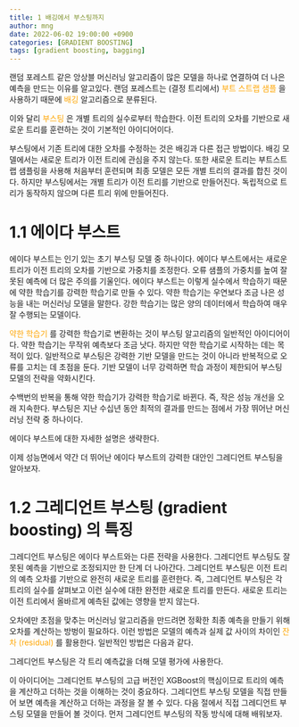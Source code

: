 ```yaml
---
title: 1 배깅에서 부스팅까지
author: mng
date: 2022-06-02 19:00:00 +0900
categories: [GRADIENT BOOSTING]
tags: [gradient boosting, bagging]
---
```


랜덤 포레스트 같은 앙상블 머신러닝 알고리즘이 많은 모델을 하나로 연결하여 더 나은 예측을 만드는 이유를 알고있다.
랜덤 포레스트는 (결정 트리에서)
<span style="color:orange">
부트 스트랩 샘플
</span>
을 사용하기 때문에
<span style="color:orange">
배깅
</span>
알고리즘으로 분류된다.

이와 달리
<span style="color:orange">
부스팅
</span>
은 개별 트리의 실수로부터 학습한다.
이전 트리의 오차를 기반으로 새로운 트리를 훈련하는 것이 기본적인 아이디어이다.

부스팅에서 기존 트리에 대한 오차를 수정하는 것은 배깅과 다른 접근 방법이다.
배깅 모델에서는 새로운 트리가 이전 트리에 관심을 주지 않는다.
또한 새로운 트리는 부트스트랩 샘플링을 사용해 처음부터 훈련되며 최종 모델은 모든 개별 트리의 결과를 합친 것이다.
하지만 부스팅에서는 개별 트리가 이전 트리를 기반으로 만들어진다.
독립적으로 트리가 동작하지 않으며 다른 트리 위에 만들어진다.

# 1.1 에이다 부스트

에이다 부스트는 인기 있는 초기 부스팅 모델 중 하나이다.
에이다 부스트에서는 새로운 트리가 이전 트리의 오차를 기반으로 가중치를 조정한다.
오류 샘플의 가중치를 높여 잘못된 예측에 더 많은 주의를 기울인다.
에이다 부스트는 이렇게 실수에서 학습하기 때문에 약한 학습기를 강력한 학습기로 만들 수 있다.
약한 학습기는 우연보다 조금 나은 성능을 내는 머신러닝 모델을 말한다.
강한 학습기는 많은 양의 데이터에서 학습하여 매우 잘 수행되는 모델이다.

<span style="color:orange">
약한 학습기
</span>
를 강력한 학습기로 변환하는 것이 부스팅 알고리즘의 일반적인 아이디어이다.
약한 학습기는 무작위 예측보다 조금 낫다.
하지만 약한 학습기로 시작하는 데는 목적이 있다.
일반적으로 부스팅은 강력한 기반 모델을 만드는 것이 아니라 반복적으로 오류를 고치는 데 초점을 둔다.
기반 모델이 너무 강력하면 학습 과정이 제한되어 부스팅 모델의 전략을 약화시킨다.

수백번의 반복을 통해 약한 학습기가 강력한 학습기로 바뀐다.
즉, 작은 성능 개선을 오래 지속한다.
부스팅은 지난 수십년 동안 최적의 결과를 만드는 점에서 가장 뛰어난 머신러닝 전략 중 하나이다.

에이다 부스트에 대한 자세한 설명은 생략한다.

이제 성능면에서 약간 더 뛰어난 에이다 부스트의 강력한 대안인 그레디언트 부스팅을 알아보자.

# 1.2 그레디언트 부스팅 (gradient boosting) 의 특징

그레디언트 부스팅은 에이다 부스트와는 다른 전략을 사용한다.
그레디언트 부스팅도 잘못된 예측을 기반으로 조정되지만 한 단계 더 나아간다.
그레디언트 부스팅은 이전 트리의 예측 오차를 기반으로 완전히 새로운 트리를 훈련한다.
즉, 그레디언트 부스팅은 각 트리의 실수를 살펴보고 이런 실수에 대한 완전한 새로운 트리를 만든다.
새로운 트리는 이전 트리에서 올바르게 예측된 값에는 영향을 받지 않는다.

오차에만 초점을 맞추는 머신러닝 알고리즘을 만드려면 정확한 최종 예측을 만들기 위해 오차를 계산하는 방벙이 필요하다.
이런 방법은 모델의 예측과 실제 값 사이의 차이인
<span style="color:orange">
잔차 (residual)
</span>
를 활용한다.
일반적인 방법은 다음과 같다.

그레디언트 부스팅은 각 트리 예측값을 더해 모델 평가에 사용한다.

이 아이디어는 그레디언트 부스팅의 고급 버전인 XGBoost의 핵심이므로 트리의 예측을 계산하고 더하는 것을 이해하는 것이 중요하다.
그레디언트 부스팅 모델을 직접 만들어 보면 예측을 계산하고 더하는 과정을 잘 볼 수 있다.
다음 절에서 직접 그레디언트 부스팅 모델을 만들어 볼 것이다.
먼저 그레디언트 부스팅의 작동 방식에 대해 배워보자.
